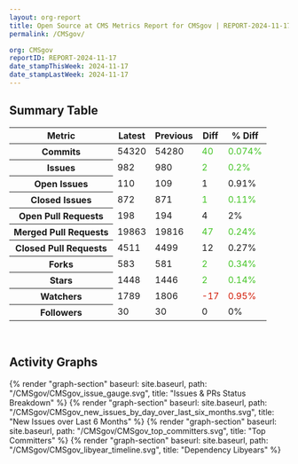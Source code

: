 ```yaml
---
layout: org-report
title: Open Source at CMS Metrics Report for CMSgov | REPORT-2024-11-17
permalink: /CMSgov/

org: CMSgov
reportID: REPORT-2024-11-17
date_stampThisWeek: 2024-11-17
date_stampLastWeek: 2024-11-17
---
```

<div class="summary-table">
  <table class="usa-table usa-table--borderless">
    <h2> Summary Table </h2>
    <thead>
      <tr>
        <th scope="col">Metric</th>
        <th scope="col">Latest</th>
        <th scope="col">Previous</th>
        <th scope="col">Diff</th>
        <th scope="col">% Diff</th>
      </tr>
    </thead>
    <tbody>
      <tr>
        <th scope="row">Commits</th>
        <td>54320</td>
        <td>54280</td>
        <td style="color: #45c527" >40</td>
        <td style="color: #45c527" >0.074%</td>
      </tr>
      <tr>
        <th scope="row">Issues</th>
        <td>982</td>
        <td>980</td>
        <td style="color: #45c527" >2</td>
        <td style="color: #45c527" >0.2%</td>
      </tr>
      <tr>
        <th scope="row">Open Issues</th>
        <td>110</td>
        <td>109</td>
        <td style="" >1</td>
        <td style="" >0.91%</td>
      </tr>
      <tr>
        <th scope="row">Closed Issues</th>
        <td>872</td>
        <td>871</td>
        <td style="color: #45c527" >1</td>
        <td style="color: #45c527" >0.11%</td>
      </tr>
      <tr>
        <th scope="row">Open Pull Requests</th>
        <td>198</td>
        <td>194</td>
        <td style="" >4</td>
        <td style="" >2%</td>
      </tr>
      <tr>
        <th scope="row">Merged Pull Requests</th>
        <td>19863</td>
        <td>19816</td>
        <td style="color: #45c527" >47</td>
        <td style="color: #45c527" >0.24%</td>
      </tr>
      <tr>
        <th scope="row">Closed Pull Requests</th>
        <td>4511</td>
        <td>4499</td>
        <td style="" >12</td>
        <td style="" >0.27%</td>
      </tr>
      <tr>
        <th scope="row">Forks</th>
        <td>583</td>
        <td>581</td>
        <td style="color: #45c527" >2</td>
        <td style="color: #45c527" >0.34%</td>
      </tr>
      <tr>
        <th scope="row">Stars</th>
        <td>1448</td>
        <td>1446</td>
        <td style="color: #45c527" >2</td>
        <td style="color: #45c527" >0.14%</td>
      </tr>
      <tr>
        <th scope="row">Watchers</th>
        <td>1789</td>
        <td>1806</td>
        <td style="color: #d31c08" >-17</td>
        <td style="color: #d31c08" >0.95%</td>
      </tr>
      <tr>
        <th scope="row">Followers</th>
        <td>30</td>
        <td>30</td>
        <td style="" >0</td>
        <td style="" >0%</td>
      </tr>
    </tbody>
  </table>
</div>
<div class="graph-container">
  <br>
  <h2>Activity Graphs</h2>
  <div class="all-graphs">
    <!--- Issues/PRs Status Breakdown Graph -->
    {% render "graph-section" baseurl: site.baseurl, path: "/CMSgov/CMSgov_issue_gauge.svg", title: "Issues & PRs Status Breakdown" %}
    <!-- New Issues over Last 6 Months -->
    {% render "graph-section" baseurl: site.baseurl, path: "/CMSgov/CMSgov_new_issues_by_day_over_last_six_months.svg", title: "New Issues over Last 6 Months" %}
    <!-- Top Committers Bar Graph -->
    {% render "graph-section" baseurl: site.baseurl, path: "/CMSgov/CMSgov_top_committers.svg", title: "Top Committers" %}
    <!-- Libyear Timeline Graph -->
    {% render "graph-section" baseurl: site.baseurl, path: "/CMSgov/CMSgov_libyear_timeline.svg", title: "Dependency Libyears" %}
  </div>
</div>